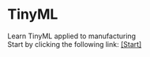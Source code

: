 # TinyML
Learn TinyML applied to manufacturing<br>
Start by clicking the following link: [[Start]](https://colab.research.google.com/github/hewp84/tinyml/blob/main/course/Index.ipynb)
